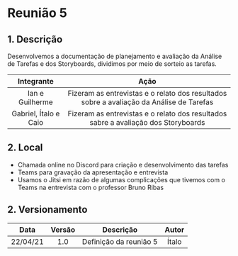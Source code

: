# Reunião 5

## 1. Descrição

Desenvolvemos a documentação de planejamento e avaliação da Análise de Tarefas e dos Storyboards, dividimos por meio de sorteio as tarefas.

<center>

|    Integrante    |      Ação      |
| :--------: | :-------------: |
| Ian e Guilherme | Fizeram as entrevistas e o relato dos resultados sobre a avaliação da Análise de Tarefas |
| Gabriel, Ítalo e Caio | Fizeram as entrevistas e o relato dos resultados sabre a avaliação dos Storyboards |

</center>

## 2. Local

- Chamada online no Discord para criação e desenvolvimento das tarefas
- Teams para gravação da apresentação e entrevista
- Usamos o Jitsi em razão de algumas complicações que tivemos com o Teams na entrevista com o professor Bruno Ribas

## 2. Versionamento

|    Data    | Versão |            Descrição             |      Autor      |
| :--------: | :----: | :------------------------------: | :-------------: |
|    22/04/21    | 1.0 |            Definição da reunião 5            |      Ítalo      |